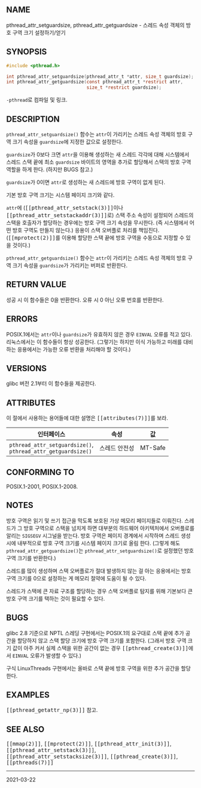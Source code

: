 ## NAME

pthread_attr_setguardsize, pthread_attr_getguardsize - 스레드 속성 객체의 방호 구역 크기 설정하기/얻기

## SYNOPSIS

```c
#include <pthread.h>

int pthread_attr_setguardsize(pthread_attr_t *attr, size_t guardsize);
int pthread_attr_getguardsize(const pthread_attr_t *restrict attr,
                              size_t *restrict guardsize);
```

`-pthread`로 컴파일 및 링크.

## DESCRIPTION

`pthread_attr_setguardsize()` 함수는 `attr`이 가리키는 스레드 속성 객체의 방호 구역 크기 속성을 `guardsize`에 지정한 값으로 설정한다.

`guardsize`가 0보다 크면 `attr`을 이용해 생성하는 새 스레드 각각에 대해 시스템에서 스레드 스택 끝에 최소 `guardsize` 바이트의 영역을 추가로 할당해서 스택의 방호 구역 역할을 하게 한다. (하지만 BUGS 참고.)

`guardsize`가 0이면 `attr`로 생성하는 새 스레드에 방호 구역이 없게 된다.

기본 방호 구역 크기는 시스템 페이지 크기와 같다.

`attr`에 (<tt>[[pthread_attr_setstack(3)]]</tt>이나 <tt>[[pthread_attr_setstackaddr(3)]]</tt>로) 스택 주소 속성이 설정되어 스레드의 스택을 호출자가 할당하는 경우에는 방호 구역 크기 속성을 무시한다. (즉 시스템에서 어떤 방호 구역도 만들지 않는다.) 응용이 스택 오버플로 처리를 책임진다. (<tt>[[mprotect(2)]]</tt>를 이용해 할당한 스택 끝에 방호 구역을 수동으로 지정할 수 있을 것이다.)

`pthread_attr_getguardsize()` 함수는 `attr`이 가리키는 스레드 속성 객체의 방호 구역 크기 속성을 `guardsize`가 가리키는 버퍼로 반환한다.

## RETURN VALUE

성공 시 이 함수들은 0을 반환한다. 오류 시 0 아닌 오류 번호를 반환한다.

## ERRORS

POSIX.1에서는 `attr`이나 `guardsize`가 유효하지 않은 경우 `EINVAL` 오류를 적고 있다. 리눅스에서는 이 함수들이 항상 성공한다. (그렇기는 하지만 이식 가능하고 미래를 대비하는 응용에서는 가능한 오류 반환을 처리해야 할 것이다.)

## VERSIONS

glibc 버전 2.1부터 이 함수들을 제공한다.

## ATTRIBUTES

이 절에서 사용하는 용어들에 대한 설명은 <tt>[[attributes(7)]]</tt>를 보라.

| 인터페이스 | 속성 | 값 |
| --- | --- | --- |
| `pthread_attr_setguardsize()`,<br>`pthread_attr_getguardsize()` | 스레드 안전성 | MT-Safe |

## CONFORMING TO

POSIX.1-2001, POSIX.1-2008.

## NOTES

방호 구역은 읽기 및 쓰기 접근을 막도록 보호된 가상 메모리 페이지들로 이뤄진다. 스레드가 그 방호 구역으로 스택을 넘치게 하면 대부분의 하드웨어 아키텍처에서 오버플로를 알리는 `SIGSEGV` 시그널을 받는다. 방호 구역은 페이지 경계에서 시작하며 스레드 생성 시에 내부적으로 방호 구역 크기를 시스템 페이지 크기로 올림 한다. (그렇게 해도 `pthread_attr_getguardsize()`는 `pthread_attr_setguardsize()`로 설정했던 방호 구역 크기를 반환한다.)

스레드를 많이 생성하며 스택 오버플로가 절대 발생하지 않는 걸 아는 응용에서는 방호 구역 크기를 0으로 설정하는 게 메모리 절약에 도움이 될 수 있다.

스레드가 스택에 큰 자료 구조를 할당하는 경우 스택 오버플로 탐지를 위해 기본보다 큰 방호 구역 크기를 택하는 것이 필요할 수 있다.

## BUGS

glibc 2.8 기준으로 NPTL 스레딩 구현에서는 POSIX.1의 요구대로 스택 끝에 추가 공간을 할당하지 않고 스택 할당 크기에 방호 구역 크기를 포함한다. (그래서 방호 구역 크기 값이 아주 커서 실제 스택을 위한 공간이 없는 경우 <tt>[[pthread_create(3)]]</tt>에서 `EINVAL` 오류가 발생할 수 있다.)

구식 LinuxThreads 구현에서는 올바로 스택 끝에 방호 구역을 위한 추가 공간을 할당한다.

## EXAMPLES

<tt>[[pthread_getattr_np(3)]]</tt> 참고.

## SEE ALSO

<tt>[[mmap(2)]]</tt>, <tt>[[mprotect(2)]]</tt>, <tt>[[pthread_attr_init(3)]]</tt>, <tt>[[pthread_attr_setstack(3)]]</tt>, <tt>[[pthread_attr_setstacksize(3)]]</tt>, <tt>[[pthread_create(3)]]</tt>, <tt>[[pthreads(7)]]</tt>

----

2021-03-22
